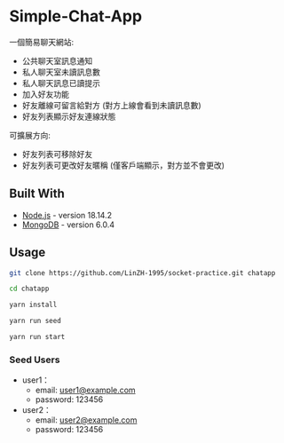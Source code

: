 # Simple-Chat-App
一個簡易聊天網站:
* 公共聊天室訊息通知
* 私人聊天室未讀訊息數
* 私人聊天訊息已讀提示
* 加入好友功能
* 好友離線可留言給對方 (對方上線會看到未讀訊息數)
* 好友列表顯示好友連線狀態

可擴展方向:
* 好友列表可移除好友
* 好友列表可更改好友暱稱 (僅客戶端顯示，對方並不會更改)

## Built With
* [Node.js](https://nodejs.org/en/) - version 18.14.2
* [MongoDB](https://www.mongodb.com/try/download/community) - version 6.0.4

## Usage
```sh
git clone https://github.com/LinZH-1995/socket-practice.git chatapp
```
```sh
cd chatapp
```
```sh
yarn install
```
```sh
yarn run seed
```
```sh
yarn run start
```
### Seed Users
* user1：
  * email: user1@example.com
  * password: 123456
* user2：
  * email: user2@example.com
  * password: 123456
